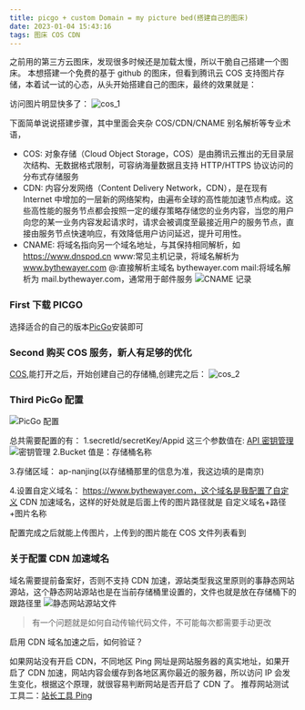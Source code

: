 ```yaml
---
title: picgo + custom Domain = my picture bed(搭建自己的图床)
date: 2023-01-04 15:43:16
tags: 图床 COS CDN
---
```


之前用的第三方云图床，发现很多时候还是加载太慢，所以干脆自己搭建一个图床。
本想搭建一个免费的基于 github 的图床，但看到腾讯云 COS 支持图片存储，本着试一试的心态，从头开始搭建自己的图床，最终的效果就是：

访问图片明显快多了：
![cos_1](https://www.bythewayer.com/img/cos_1.webp)

下面简单说说搭建步骤，其中里面会夹杂 COS/CDN/CNAME 别名解析等专业术语，

- COS: 对象存储（Cloud Object Storage，COS）是由腾讯云推出的无目录层次结构、无数据格式限制，可容纳海量数据且支持 HTTP/HTTPS 协议访问的分布式存储服务
- CDN: 内容分发网络（Content Delivery Network，CDN），是在现有 Internet 中增加的一层新的网络架构，由遍布全球的高性能加速节点构成。这些高性能的服务节点都会按照一定的缓存策略存储您的业务内容，当您的用户向您的某一业务内容发起请求时，请求会被调度至最接近用户的服务节点，直接由服务节点快速响应，有效降低用户访问延迟，提升可用性。
- CNAME: 将域名指向另一个域名地址，与其保持相同解析，如 https://www.dnspod.cn
  www:常见主机记录，将域名解析为 www.bythewayer.com
  @:直接解析主域名 bythewayer.com
  mail:将域名解析为 mail.bythewayer.com，通常用于邮件服务
  ![CNAME 记录](https://www.bythewayer.com/img/cos_6.webp)

### First 下载 PICGO

选择适合的自己的版本[PicGo](https://github.com/Molunerfinn/PicGo/releases/tag/v2.3.1)安装即可

### Second 购买 COS 服务，新人有足够的优化

[COS](https://console.cloud.tencent.com/cos),能打开之后，开始创建自己的存储桶,创建完之后：
![cos_2](https://www.bythewayer.com/img/cos_2.webp)

### Third PicGo 配置

![PicGo 配置](https://www.bythewayer.com/img/cos_3.webp)

总共需要配置的有：
1.secretId/secretKey/Appid 这三个参数值在: [API 密钥管理](https://console.cloud.tencent.com/cam/capi)
![密钥管理](https://www.bythewayer.com/img/cos_4.webp)
2.Bucket 值是：存储桶名称

3.存储区域： ap-nanjing(以存储桶那里的信息为准，我这边填的是南京)

4.设置自定义域名： https://www.bythewayer.com，这个域名是我配置了自定义 CDN 加速域名，这样的好处就是后面上传的图片路径就是 自定义域名+路径+图片名称

配置完成之后就能上传图片，上传到的图片能在 COS 文件列表看到

### 关于配置 CDN 加速域名

域名需要提前备案好，否则不支持 CDN 加速，源站类型我这里原则的事静态网站源站，这个静态网站源站也是在当前存储桶里设置的，文件也就是放在存储桶下的跟路径里
![静态网站源站文件](https://www.bythewayer.com/img/cos_5.webp)

> 有一个问题就是如何自动传输代码文件，不可能每次都需要手动更改

启用 CDN 域名加速之后，如何验证？

如果网站没有开启 CDN，不同地区 Ping 网址是网站服务器的真实地址，如果开启了 CDN 加速，网站内容会缓存到各地区离你最近的服务器，所以访问 IP 会发生变化，根据这个原理，就很容易判断网站是否开启了 CDN 了。
推荐网站测试工具二：[站长工具 Ping](https://ping.chinaz.com/bythewayer.com)

